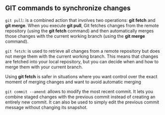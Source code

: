 ## GIT commands to synchronize changes

`git pull`:
 is a combined action that involves two operations: **git fetch** and **git merge**. When you execute **git pull**, Git fetches changes from the remote repository (using the **git fetch** command) and then automatically merges those changes with the current working branch (using the **git merge** command).

`git fetch`:
 is used to retrieve all changes from a remote repository but does not merge them with the current working branch. This means that changes are fetched into your local repository, but you can decide when and how to merge them with your current branch.

 Using **git fetch** is safer in situations where you want control over the exact moment of merging changes and want to avoid automatic merging

 `git commit --amend`:
 allows to modify the most recent commit. It lets you combine staged changes with the previous commit instead of creating an entirely new commit. It can also be used to simply edit the previous commit message without changing its snapshot.
